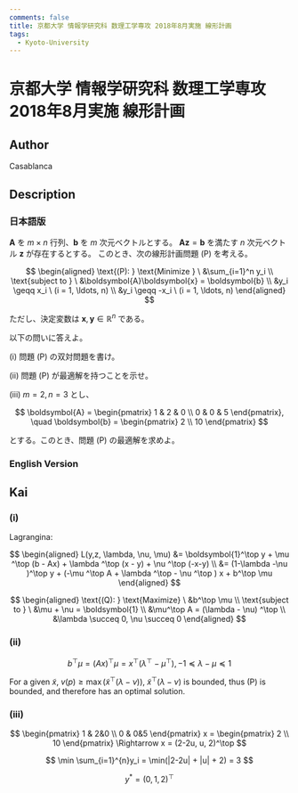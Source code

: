 ```yaml
---
comments: false
title: 京都大学 情報学研究科 数理工学専攻 2018年8月実施 線形計画
tags:
  - Kyoto-University
---
```

# 京都大学 情報学研究科 数理工学専攻 2018年8月実施 線形計画

## **Author**
Casablanca

## **Description**
### 日本語版
$\boldsymbol{A}$ を $m \times n$ 行列、$\boldsymbol{b}$ を $m$ 次元ベクトルとする。
$\boldsymbol{A}\boldsymbol{z} = \boldsymbol{b}$ を満たす $n$ 次元ベクトル $\boldsymbol{z}$ が存在するとする。
このとき、次の線形計画問題 (P) を考える。

$$
\begin{aligned}
\text{(P): } \text{Minimize } \ &\sum_{i=1}^n y_i \\
\text{subject to } \ &\boldsymbol{A}\boldsymbol{x} = \boldsymbol{b} \\
&y_i \geqq x_i \ (i = 1, \ldots, n) \\
&y_i \geqq -x_i \ (i = 1, \ldots, n)
\end{aligned}
$$

ただし、決定変数は $\boldsymbol{x}, \boldsymbol{y} \in \mathbb{R}^n$ である。

以下の問いに答えよ。

(i) 問題 (P) の双対問題を書け。

(ii) 問題 (P) が最適解を持つことを示せ。

(iii) $m = 2, n = 3$ とし、

$$
\boldsymbol{A} = \begin{pmatrix} 1 & 2 & 0 \\ 0 & 0 & 5 \end{pmatrix}, \quad \boldsymbol{b} = \begin{pmatrix} 2 \\ 10 \end{pmatrix}
$$

とする。このとき、問題 (P) の最適解を求めよ。

### English Version


## **Kai**
### (i)
Lagrangina: 

$$ 
\begin{aligned}
L(y,z, \lambda, \nu, \mu) &= \boldsymbol{1}^\top y + \mu ^\top (b - Ax) + \lambda ^\top (x - y) + \nu ^\top (-x-y) \\
&= (1-\lambda -\nu )^\top y + (-\mu ^\top A + \lambda ^\top - \nu ^\top ) x + b^\top \mu 
\end{aligned}
$$

$$
\begin{aligned}
\text{(Q): } \text{Maximize} \ &b^\top \mu \\
\text{subject to } \ &\mu + \nu = \boldsymbol{1} \\
&\mu^\top A = (\lambda - \nu) ^\top \\
&\lambda \succeq 0, \nu \succeq 0
\end{aligned}
$$

### (ii)

$$
b^\top \mu = (Ax)^\top \mu = x^\top(\lambda ^\top - \mu ^\top), -1 \preceq \lambda - \mu \preceq 1
$$

For a given $\widetilde{x}$, $v(p) \geq \max (\widetilde{x}^\top (\lambda - \nu))$,
$\widetilde{x}^\top (\lambda - \nu)$ is bounded, thus (P) is bounded, and therefore has an optimal solution.

### (iii)

$$
\begin{pmatrix}
1 & 2&0 \\
0 & 0&5
\end{pmatrix}
x = \begin{pmatrix} 2 \\ 10 \end{pmatrix}
\Rightarrow
x = (2-2u, u, 2)^\top
$$

$$
\min \sum_{i=1}^{n}y_i = \min(|2-2u| + |u| + 2) = 3
$$

$$
y^* = (0,1,2)^\top
$$
